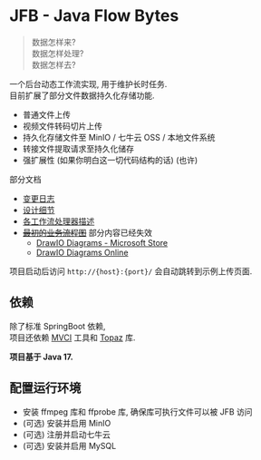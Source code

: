 # JFB - Java Flow Bytes

> 数据怎样来?  
> 数据怎样处理?  
> 数据怎样去?

一个后台动态工作流实现, 用于维护长时任务.  
目前扩展了部分文件数据持久化存储功能.

* 普通文件上传
* 视频文件转码切片上传
* 持久化存储文件至 MinIO / 七牛云 OSS / 本地文件系统
* 转接文件提取请求至持久化储存
* 强扩展性 (如果你明白这一切代码结构的话) (也许)

部分文档

* [变更日志](doc/changelog.md)
* [设计细节](doc/design.md)
* [各工作流处理器描述](doc/workflow_integrative_description.md)
* ~~[最初的业务流程图](doc/task_file_upload.drawio)~~
  部分内容已经失效
  * [DrawIO Diagrams - Microsoft Store](https://apps.microsoft.com/store/detail/drawio-diagrams/9MVVSZK43QQW)
  * [DrawIO Diagrams Online](https://app.diagrams.net/)

项目启动后访问 `http://{host}:{port}/` 会自动跳转到示例上传页面.

## 依赖

除了标准 SpringBoot 依赖,  
项目还依赖 [MVCI](https://github.com/351768593/MVCIntrospector) 工具和 [Topaz](https://github.com/351768593/Topaz) 库.

**项目基于 Java 17.**

## 配置运行环境

* 安装 ffmpeg 库和 ffprobe 库, 确保库可执行文件可以被 JFB 访问
* (可选) 安装并启用 MinIO
* (可选) 注册并启动七牛云
* (可选) 安装并启用 MySQL
